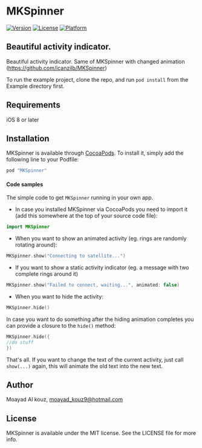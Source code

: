 # MKSpinner

[![Version](https://img.shields.io/cocoapods/v/MKSpinner.svg?style=flat)](http://cocoapods.org/pods/MKSpinner)
[![License](https://img.shields.io/cocoapods/l/MKSpinner.svg?style=flat)](http://cocoapods.org/pods/MKSpinner)
[![Platform](https://img.shields.io/cocoapods/p/MKSpinner.svg?style=flat)](http://cocoapods.org/pods/MKSpinner)


## Beautiful activity indicator.
Beautiful activity indicator. Same of MKSpinner with changed animation (https://github.com/icanzilb/MKSpinner)


To run the example project, clone the repo, and run `pod install` from the Example directory first.

## Requirements
iOS 8 or later 

## Installation

MKSpinner is available through [CocoaPods](http://cocoapods.org). To install
it, simply add the following line to your Podfile:

```ruby
pod "MKSpinner"
```


#### Code samples

The simple code to get `MKSpinner` running in your own app.

* In case you installed MKSpinner via CocoaPods you need to import it (add this somewhere at the top of your source code file):

```swift
import MKSpinner
```

* When you want to show an animated activity (eg. rings are randomly rotating around):

```swift
MKSpinner.show("Connecting to satellite...")
```

* If you want to show a static activity indicator (eg. a message with two complete rings around it)

```swift
MKSpinner.show("Failed to connect, waiting...", animated: false)
```

* When you want to hide the activity:

```swift
MKSpinner.hide()
```

In case you want to do something after the hiding animation completes you can provide a closure to the `hide()` method:

```swift
MKSpinner.hide({
//do stuff
})
```


That's all. If you want to change the text of the current activity, just call `show(...)` again, this will animate the old text into the new text.


## Author

Moayad Al kouz, moayad_kouz9@hotmail.com

## License

MKSpinner is available under the MIT license. See the LICENSE file for more info.
